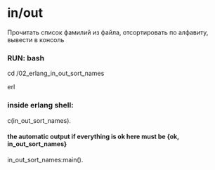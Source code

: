 # in/out


Прочитать список фамилий из файла, отсортировать по алфавиту, вывести в консоль

### RUN: bash
cd /02_erlang_in_out_sort_names


erl

### inside erlang shell:

c(in_out_sort_names).

#### the automatic output if everything is ok here must be {ok, in_out_sort_names}

in_out_sort_names:main().
